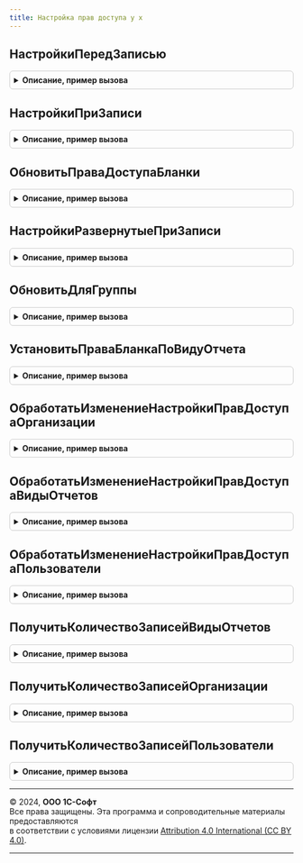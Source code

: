 ```yaml
---
title: Настройка прав доступа у х
---
```



## НастройкиПередЗаписью
<details style="margin: 1em 0; padding: 0.5em; border: 1px solid #ccc; border-radius: 6px;">

<summary style="font-weight: bold; cursor: pointer;">Описание, пример вызова</summary>

```bsl

Процедура НастройкиПередЗаписью(Объект, Отказ) Экспорт
```

Пример вызова
```bsl
НастройкаПравДоступаУХ.НастройкиПередЗаписью(Объект, Отказ) 
```
</details>

## НастройкиПриЗаписи
<details style="margin: 1em 0; padding: 0.5em; border: 1px solid #ccc; border-radius: 6px;">

<summary style="font-weight: bold; cursor: pointer;">Описание, пример вызова</summary>

```bsl

Процедура НастройкиПриЗаписи(Объект, Раздел) Экспорт
```

Пример вызова
```bsl
НастройкаПравДоступаУХ.НастройкиПриЗаписи(Объект, Раздел) 
```
</details>

## ОбновитьПраваДоступаБланки
<details style="margin: 1em 0; padding: 0.5em; border: 1px solid #ccc; border-radius: 6px;">

<summary style="font-weight: bold; cursor: pointer;">Описание, пример вызова</summary>

```bsl

Процедура ОбновитьПраваДоступаБланки(Объект) Экспорт
```

Пример вызова
```bsl
НастройкаПравДоступаУХ.ОбновитьПраваДоступаБланки(Объект));
```
</details>

## НастройкиРазвернутыеПриЗаписи
<details style="margin: 1em 0; padding: 0.5em; border: 1px solid #ccc; border-radius: 6px;">

<summary style="font-weight: bold; cursor: pointer;">Описание, пример вызова</summary>

```bsl

Процедура НастройкиРазвернутыеПриЗаписи(Объект, Раздел) Экспорт
```

Пример вызова
```bsl
НастройкаПравДоступаУХ.НастройкиРазвернутыеПриЗаписи(Объект, Раздел) 
```
</details>

## ОбновитьДляГруппы
<details style="margin: 1em 0; padding: 0.5em; border: 1px solid #ccc; border-radius: 6px;">

<summary style="font-weight: bold; cursor: pointer;">Описание, пример вызова</summary>

```bsl

Процедура ОбновитьДляГруппы(ИмяОтбора, ЗначениеОтбора) Экспорт
```

Пример вызова
```bsl
НастройкаПравДоступаУХ.ОбновитьДляГруппы(ИмяОтбора, ЗначениеОтбора) 
```
</details>

## УстановитьПраваБланкаПоВидуОтчета
<details style="margin: 1em 0; padding: 0.5em; border: 1px solid #ccc; border-radius: 6px;">

<summary style="font-weight: bold; cursor: pointer;">Описание, пример вызова</summary>

```bsl

Процедура УстановитьПраваБланкаПоВидуОтчета(ВидОтчета,БланкОтчета) Экспорт
```

Пример вызова
```bsl
НастройкаПравДоступаУХ.УстановитьПраваБланкаПоВидуОтчета(ВидОтчета, БланкОтчета) 
```
</details>

## ОбработатьИзменениеНастройкиПравДоступаОрганизации
<details style="margin: 1em 0; padding: 0.5em; border: 1px solid #ccc; border-radius: 6px;">

<summary style="font-weight: bold; cursor: pointer;">Описание, пример вызова</summary>

```bsl

Процедура ОбработатьИзменениеНастройкиПравДоступаОрганизации() Экспорт
```

Пример вызова
```bsl
НастройкаПравДоступаУХ.ОбработатьИзменениеНастройкиПравДоступаОрганизации() 
```
</details>

## ОбработатьИзменениеНастройкиПравДоступаВидыОтчетов
<details style="margin: 1em 0; padding: 0.5em; border: 1px solid #ccc; border-radius: 6px;">

<summary style="font-weight: bold; cursor: pointer;">Описание, пример вызова</summary>

```bsl

Процедура ОбработатьИзменениеНастройкиПравДоступаВидыОтчетов() Экспорт
```

Пример вызова
```bsl
НастройкаПравДоступаУХ.ОбработатьИзменениеНастройкиПравДоступаВидыОтчетов() 
```
</details>

## ОбработатьИзменениеНастройкиПравДоступаПользователи
<details style="margin: 1em 0; padding: 0.5em; border: 1px solid #ccc; border-radius: 6px;">

<summary style="font-weight: bold; cursor: pointer;">Описание, пример вызова</summary>

```bsl

Процедура ОбработатьИзменениеНастройкиПравДоступаПользователи() Экспорт
```

Пример вызова
```bsl
НастройкаПравДоступаУХ.ОбработатьИзменениеНастройкиПравДоступаПользователи() 
```
</details>

## ПолучитьКоличествоЗаписейВидыОтчетов
<details style="margin: 1em 0; padding: 0.5em; border: 1px solid #ccc; border-radius: 6px;">

<summary style="font-weight: bold; cursor: pointer;">Описание, пример вызова</summary>

```bsl

Функция ПолучитьКоличествоЗаписейВидыОтчетов() Экспорт
```

Пример вызова
```bsl
Результат = НастройкаПравДоступаУХ.ПолучитьКоличествоЗаписейВидыОтчетов() 
```
</details>

## ПолучитьКоличествоЗаписейОрганизации
<details style="margin: 1em 0; padding: 0.5em; border: 1px solid #ccc; border-radius: 6px;">

<summary style="font-weight: bold; cursor: pointer;">Описание, пример вызова</summary>

```bsl

Функция ПолучитьКоличествоЗаписейОрганизации() Экспорт
```

Пример вызова
```bsl
Результат = НастройкаПравДоступаУХ.ПолучитьКоличествоЗаписейОрганизации() 
```
</details>

## ПолучитьКоличествоЗаписейПользователи
<details style="margin: 1em 0; padding: 0.5em; border: 1px solid #ccc; border-radius: 6px;">

<summary style="font-weight: bold; cursor: pointer;">Описание, пример вызова</summary>

```bsl

Функция ПолучитьКоличествоЗаписейПользователи() Экспорт
```

Пример вызова
```bsl
Результат = НастройкаПравДоступаУХ.ПолучитьКоличествоЗаписейПользователи() 
```
</details>

---

© 2024, **ООО 1С-Софт**  
Все права защищены. Эта программа и сопроводительные материалы предоставляются  
в соответствии с условиями лицензии [Attribution 4.0 International (CC BY 4.0)](https://creativecommons.org/licenses/by/4.0/legalcode).

---
